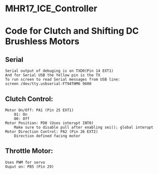 # MHR17_ICE_Controller
# Code for Clutch and Shifting DC Brushless Motors

## Serial
    Serial output of debuging is on TXD0(Pin 14 EXT1)
    And for Serial USB the Yellow pin is the TX
    To run screen to read Serial messages from USB line:
    screen /dev/tty.usbserial-FT94THM6 9600

## Clutch Control:
    Motor On/Off: PA1 (Pin 25 EXT1)
        01: On
        00: Off
    Motor Position: PD0 (Uses interupt INT0)
        Make sure to disable pull after enabling sei(); global interupt
    Motor Direction Control: PA2 (Pin 26 EXT2)
        Direction defined facing motor
## Throttle Motor:
    Uses PWM for servo 
    Ouput on: PB5 (Pin 29)
    

